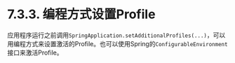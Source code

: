 # 7.3.3. 编程方式设置Profile

应用程序运行之前调用`SpringApplication.setAdditionalProfiles(...)`，可以用编程方式来设置激活的Profile。也可以使用Spring的`ConfigurableEnvironment`接口来激活Profile。

